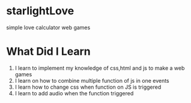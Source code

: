 # starlightLove
simple love calculator web games 
# What Did I Learn
1. I learn to implement my knowledge of css,html and js to make a web games
2. I learn on how to combine multiple function of js in one events
3. I learn how to change css when function on JS is triggered
4. I learn to add audio when the function triggered
